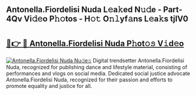 ## Antonella.Fiordelisi Nuda L𝚎a𝚔ed N𝚞𝚍e - Part-4Qv Vi𝚍𝚎o P𝚑𝚘tos - H𝚘𝚝 O𝚗𝚕yf𝚊ns L𝚎a𝚔s tjIV0

# <h2><a href="http://kfcvd65.oniu.top/?m=Antonella.Fiordelisi+Nuda">🔗👉 🔴 Antonella.Fiordelisi Nuda P𝚑ot𝚘𝚜 V𝚒d𝚎o</a></h2>

[![Antonella.Fiordelisi Nuda Nu𝚍e𝚜](https://i.imgur.com/0qMVB7G.gif)](http://kfcvd65.oniu.top/?m=Antonella.Fiordelisi+Nuda)
Digital trendsetter Antonella.Fiordelisi Nuda, recognized for publishing dance and lifestyle material, consisting of performances and vlogs on social media. Dedicated social justice advocate Antonella.Fiordelisi Nuda, recognized for their passion and efforts to promote equality and justice for all.  
